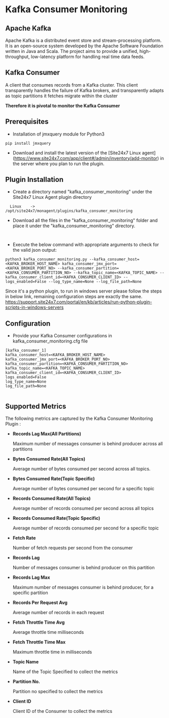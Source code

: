 # **Kafka Consumer Monitoring**

## Apache Kafka

Apache Kafka is a distributed event store and stream-processing platform. It is an open-source system developed by the Apache Software Foundation written in Java and Scala. The project aims to provide a unified, high-throughput, low-latency platform for handling real time data feeds.

## Kafka Consumer

A client that consumes records from a Kafka cluster. This client transparently handles the failure of Kafka brokers, and transparently adapts as topic partitions it fetches migrate within the cluster

**Therefore it is pivotal to monitor the Kafka Consumer**

## Prerequisites
 - Installation of jmxquery module for Python3
```
pip install jmxquery
```

 - Download and install the latest version of the [Site24x7 Linux agent] (https://www.site24x7.com/app/client#/admin/inventory/add-monitor) in the server where you plan to run the plugin.

## Plugin Installation

- Create a directory named "kafka_consumer_monitoring" under the Site24x7 Linux Agent plugin directory

```
  Linux    ->   /opt/site24x7/monagent/plugins/kafka_consumer_monitoring
```

 - Download all the files in the "kafka_consumer_monitoring" folder and place it under the "kafka_consumer_monitoring" directory. 

```


```

- Execute the below command with appropriate arguments to check for the valid json output:

```
python3 kafka_consumer_monitoring.py --kafka_consumer_host=<KAFKA_BROKER_HOST_NAME> kafka_consumer_jmx_port=<KAFKA_BROKER_PORT_NO> --kafka_consumer_partition=<KAFKA_CONSUMER_PARTITION_NO> --kafka_topic_name=<KAFKA_TOPIC_NAME> --kafka_consumer_client_id=<KAFKA_CONSUMER_CLIENT_ID> --logs_enabled=False --log_type_name=None --log_file_path=None
```
Since it's a python plugin, to run in windows server please follow the steps in below link, remaining configuration steps are exactly the same.
https://support.site24x7.com/portal/en/kb/articles/run-python-plugin-scripts-in-windows-servers


## Configuration

- Provide your Kafka Consumer configurations in kafka_consumer_monitoring.cfg file

```
[kafka_consumer_1]
kafka_consumer_host=<KAFKA_BROKER_HOST_NAME>
kafka_consumer_jmx_port=<KAFKA_BROKER_PORT_NO>
kafka_consumer_partition=<KAFKA_CONSUMER_PARTITION_NO>
kafka_topic_name=<KAFKA_TOPIC_NAME>
kafka_consumer_client_id=<KAFKA_CONSUMER_CLIENT_ID>
logs_enabled=False
log_type_name=None
log_file_path=None


```

## Supported Metrics
The following metrics are captured by the Kafka Consumer Monitoring Plugin :

- **Records Lag Max(All Partitions)**
    
    Maximum number of messages consumer is behind producer across all partitions

- **Bytes Consumed Rate(All Topics)**
    
    Average number of bytes consumed per second across all topics.

- **Bytes Consumed Rate(Topic Specific)**

    Average number of bytes consumed per second for a specific topic

- **Records Consumed Rate(All Topics)**

    Average number of records consumed per second across all topics

- **Records Consumed Rate(Topic Specific)**

    Average number of records consumed per second for a specific topic

- **Fetch Rate**

    Number of fetch requests per second from the consumer

- **Records Lag**

    Number of messages consumer is behind producer on this partition

- **Records Lag Max**

    Maximum number of messages consumer is behind producer, for a specific partition

- **Records Per Request Avg**

    Average number of records in each request

- **Fetch Throttle Time Avg**

    Average throttle time milliseconds

- **Fetch Throttle Time Max**

    Maximum throttle time in milliseconds
- **Topic Name**

    Name of the Topic Specified to collect the metrics

- **Partition No.**

    Partition no specified to collect the metrics

- **Client ID**
    
    Client ID of the Consumer to collect the metrics







